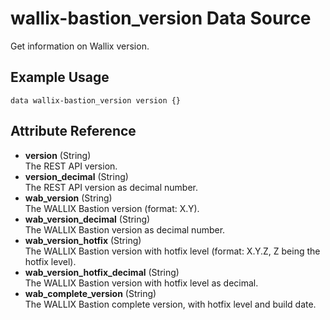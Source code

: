 # wallix-bastion_version Data Source

Get information on Wallix version.

## Example Usage

```hcl
data wallix-bastion_version version {}
```

## Attribute Reference

- **version** (String)  
  The REST API version.
- **version_decimal** (String)  
  The REST API version as decimal number.
- **wab_version** (String)  
  The WALLIX Bastion version (format: X.Y).
- **wab_version_decimal** (String)  
  The WALLIX Bastion version as decimal number.
- **wab_version_hotfix** (String)  
  The WALLIX Bastion version with hotfix level (format: X.Y.Z, Z being the hotfix level).
- **wab_version_hotfix_decimal** (String)  
  The WALLIX Bastion version with hotfix level as decimal.
- **wab_complete_version** (String)  
  The WALLIX Bastion complete version, with hotfix level and build date.
